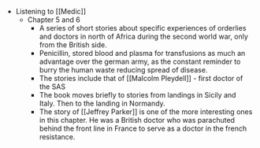 - Listening to [[Medic]]
	- Chapter 5 and 6
		- A series of short stories about specific experiences of orderlies and doctors in north of Africa during the second world war, only from the British side.
		- Penicillin, stored blood and plasma for transfusions as much an advantage over the german army, as the constant reminder to burry the human waste reducing spread of disease.
		- The stories include that of [[Malcolm Pleydell]] - first doctor of the SAS
		- The book moves briefly to stories from landings in Sicily and Italy. Then to the landing in Normandy.
		- The story of [[Jeffrey Parker]] is one of the more interesting ones in this chapter. He was a British doctor who was parachuted behind the front line in France to serve as a doctor in the french resistance.
